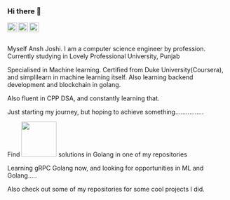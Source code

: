 ### Hi there 👋

<a href="https://www.linkedin.com/in/ansh-joshi-626bb8184/" rel="nofollow">
  <img align="left" alt="Ansh's Linkdein" width="22px" src="https://camo.githubusercontent.com/d659d2bac00c01b42bffbae84bdc121e828b8fecd5b4949ffa2575f5d9e4a371/68747470733a2f2f63646e2e6a7364656c6976722e6e65742f6e706d2f73696d706c652d69636f6e734076332f69636f6e732f6c696e6b6564696e2e737667" data-canonical-src="https://cdn.jsdelivr.net/npm/simple-icons@v3/icons/linkedin.svg" style="max-width: 100%;">
</a>

<a href="https://t.me/ansh_joshi" rel="nofollow">
  <img align="left" alt="Ansh's Telegram" width="22px" src="https://camo.githubusercontent.com/92ffb645527aa95375f953d6d19b0da0895f2a44c1dd87f69e787b9047f6344d/68747470733a2f2f63646e2e6a7364656c6976722e6e65742f6e706d2f73696d706c652d69636f6e734076332f69636f6e732f74656c656772616d2e737667" data-canonical-src="https://cdn.jsdelivr.net/npm/simple-icons@v3/icons/telegram.svg" style="max-width: 100%;">
</a>

<a href="https://instagram.com/anshjoshi5461/" rel="nofollow">
  <img align="left" alt="Ansh's Instagram" width="22px" src="https://camo.githubusercontent.com/c80f9763ed06d4ab9fbcc1a74b8b74cd95e4c7f82d3f1f70233994f236a0faeb/68747470733a2f2f63646e2e6a7364656c6976722e6e65742f6e706d2f73696d706c652d69636f6e734076332f69636f6e732f696e7374616772616d2e737667" data-canonical-src="https://cdn.jsdelivr.net/npm/simple-icons@v3/icons/instagram.svg" style="max-width: 100%;">
</a>
<br>

<br>
<br>
Myself Ansh Joshi. I am a computer science engineer by profession. Currently studying in Lovely Professional University, Punjab
 
Specialised in Machine learning. Certified from Duke University(Coursera), and simplilearn in machine learning itself. Also learning backend development and blockchain in golang.

Also fluent in CPP DSA, and constantly learning that. 

Just starting my journey, but hoping to achieve something................


Find <img width=80 src = "https://img.shields.io/badge/Exercism-009CAB?style=for-the-badge&logo=exercism&logoColor=white"/> solutions in Golang in one of my repositories

Learning gRPC Golang now, and looking for opportunities in ML and Golang.....

Also check out some of my repositories for some cool projects I did.

<br>
<br>
